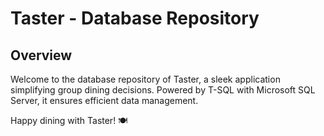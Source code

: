 # Taster - Database Repository
## Overview

Welcome to the database repository of Taster, a sleek application simplifying group dining decisions. Powered by T-SQL with Microsoft SQL Server, it ensures efficient data management.  

Happy dining with Taster! 🍽️
